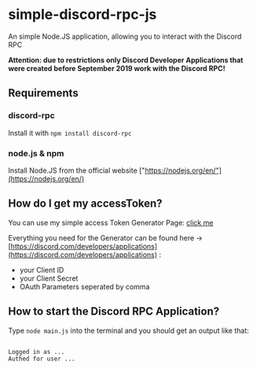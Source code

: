 # simple-discord-rpc-js
An simple Node.JS application, allowing you to interact with the Discord RPC

**Attention: due to restrictions only Discord Developer Applications that were created before __September 2019 work with the Discord RPC__!**


## Requirements

### discord-rpc

Install it with `npm install discord-rpc`

### node.js & npm

Install Node.JS from the official website ["https://nodejs.org/en/"](https://nodejs.org/en/)

## How do I get my accessToken?

You can use my simple access Token Generator Page: [click me](https://theducky.xyz/discord)

Everything you need for the Generator can be found here -> [https://discord.com/developers/applications](https://discord.com/developers/applications) :

- your Client ID
- your Client Secret
- OAuth Parameters seperated by comma

## How to start the Discord RPC Application?

Type `node main.js` into the terminal and you should get an output like that:

```log

Logged in as ...
Authed for user ...

```
